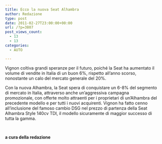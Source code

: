 ```yaml
---
title: Ecco la nuova Seat Alhambra
author: Redazione
type: post
date: 2011-02-27T23:00:00+00:00
url: /?p=3807
post_views_count:
  - 13
  - 13
categories:
  - AUTO

---
```

Vignon coltiva grandi speranze per il futuro, poich&eacute; la Seat ha aumentato il volume di vendite in Italia di un buon 6%, rispetto all&rsquo;anno scorso, nonostante un calo del mercato generale del 20%.

Con la nuova Alhambra, la Seat spera di conquistare un 6&#45;8% del segmento di mercato in Italia, attraverso anche un&rsquo;aggressiva campagna promozionale, con offerte molto attraenti per i proprietari di un&rsquo;Alhambra del precedente modello e per tutti i nuovi acquirenti. Vignon ha fatto cenno all&rsquo;inclusione del famoso cambio DSG nel prezzo di partenza della Seat Alhambra Style 140cv TDI, il modello sicuramente di maggior successo di tutta la gamma.

&nbsp;

**a cura della redazione**